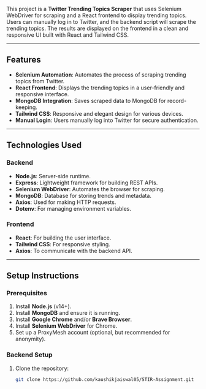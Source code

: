 This project is a **Twitter Trending Topics Scraper** that uses Selenium WebDriver for scraping and a React frontend to display trending topics. Users can manually log in to Twitter, and the backend script will scrape the trending topics. The results are displayed on the frontend in a clean and responsive UI built with React and Tailwind CSS.

---

## Features
- **Selenium Automation**: Automates the process of scraping trending topics from Twitter.
- **React Frontend**: Displays the trending topics in a user-friendly and responsive interface.
- **MongoDB Integration**: Saves scraped data to MongoDB for record-keeping.
- **Tailwind CSS**: Responsive and elegant design for various devices.
- **Manual Login**: Users manually log into Twitter for secure authentication.

---

## Technologies Used

### Backend
- **Node.js**: Server-side runtime.
- **Express**: Lightweight framework for building REST APIs.
- **Selenium WebDriver**: Automates the browser for scraping.
- **MongoDB**: Database for storing trends and metadata.
- **Axios**: Used for making HTTP requests.
- **Dotenv**: For managing environment variables.

### Frontend
- **React**: For building the user interface.
- **Tailwind CSS**: For responsive styling.
- **Axios**: To communicate with the backend API.

---

## Setup Instructions

### Prerequisites
1. Install **Node.js** (v14+).
2. Install **MongoDB** and ensure it is running.
3. Install **Google Chrome** and/or **Brave Browser**.
4. Install **Selenium WebDriver** for Chrome.
5. Set up a ProxyMesh account (optional, but recommended for anonymity).

### Backend Setup
1. Clone the repository:
   ```bash
   git clone https://github.com/kaushikjaiswal05/STIR-Assignment.git
